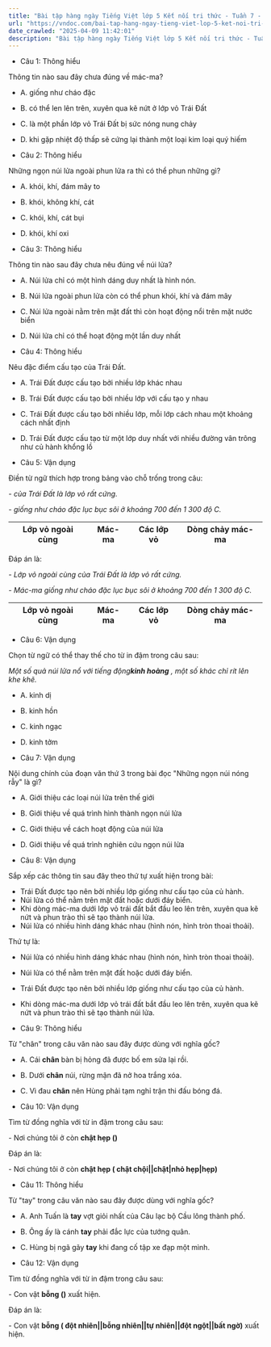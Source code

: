 ```yaml
---
title: "Bài tập hàng ngày Tiếng Việt lớp 5 Kết nối tri thức - Tuần 7 - Thứ 5 gồm các câu hỏi tổng hợp nội dung Đọc hiểu văn bản và Luyện từ và câu được học ở Tuần 7 trong chương trình Tiếng Việt lớp 5 Tập 1 Kết nối tri thức."
url: "https://vndoc.com/bai-tap-hang-ngay-tieng-viet-lop-5-ket-noi-tri-thuc-tuan-7-thu-5-327127"
date_crawled: "2025-04-09 11:42:01"
description: "Bài tập hàng ngày Tiếng Việt lớp 5 Kết nối tri thức - Tuần 7 - Thứ 5 gồm các câu hỏi tổng hợp nội dung Đọc hiểu văn bản và Luyện từ và câu được học ở Tuần 7 trong chương trình Tiếng Việt lớp 5 Tập 1 Kết nối tri thức."
---
```


* Câu 1:  Thông hiểu

Thông tin nào sau đây chưa đúng về mác-ma?

  * A. giống như cháo đặc 
  * B. có thể len lên trên, xuyên qua kẽ nứt ở lớp vỏ Trái Đất 
  * C. là một phần lớp vỏ Trái Đất bị sức nóng nung chảy 
  * D. khi gặp nhiệt độ thấp sẽ cứng lại thành một loại kim loại quý hiếm 



* Câu 2:  Thông hiểu

Những ngọn núi lửa ngoài phun lửa ra thì có thể phun những gì?

  * A. khói, khí, đám mây to 
  * B. khói, không khí, cát 
  * C. khói, khí, cát bụi 
  * D. khói, khí oxi 



* Câu 3:  Thông hiểu

Thông tin nào sau đây chưa nêu đúng về núi lửa?

  * A. Núi lửa chỉ có một hình dáng duy nhất là hình nón. 
  * B. Núi lửa ngoài phun lửa còn có thể phun khói, khí và đám mây 
  * C. Núi lửa ngoài nằm trên mặt đất thì còn hoạt động nổi trên mặt nước biển 
  * D. Núi lửa chỉ có thể hoạt động một lần duy nhất 



* Câu 4:  Thông hiểu

Nêu đặc điểm cấu tạo của Trái Đất.

  * A. Trái Đất được cấu tạo bởi nhiều lớp khác nhau 
  * B. Trái Đất được cấu tạo bởi nhiều lớp với cấu tạo y nhau 
  * C. Trái Đất được cấu tạo bởi nhiều lớp, mỗi lớp cách nhau một khoảng cách nhất định 
  * D. Trái Đất được cấu tạo từ một lớp duy nhất với nhiều đường vân trông như củ hành khổng lồ 



* Câu 5:  Vận dụng

Điền từ ngữ thích hợp trong bảng vào chỗ trống trong câu:

_- của Trái Đất là lớp vỏ rất cứng._

_- giống như cháo đặc lục bục sôi ở khoảng 700 đến 1 300 độ C._

Lớp vỏ ngoài cùng| Mác-ma| Các lớp vỏ| Dòng chảy mác-ma  
---|---|---|---  
  
Đáp án là:

_- Lớp vỏ ngoài cùng của Trái Đất là lớp vỏ rất cứng._

_- Mác-ma giống như cháo đặc lục bục sôi ở khoảng 700 đến 1 300 độ C._

Lớp vỏ ngoài cùng| Mác-ma| Các lớp vỏ| Dòng chảy mác-ma  
---|---|---|---  
  
* Câu 6:  Vận dụng

Chọn từ ngữ có thể thay thế cho từ in đậm trong câu sau:

_Một số quả núi lửa nổ với tiếng động**kinh hoàng** , một số khác chỉ rít lên khe khẽ._

  * A. kinh dị 
  * B. kinh hồn 
  * C. kinh ngạc 
  * D. kinh tởm 



* Câu 7:  Vận dụng

Nội dung chính của đoạn văn thứ 3 trong bài đọc "Những ngọn núi nóng rẫy" là gì?

  * A. Giới thiệu các loại núi lửa trên thế giới 
  * B. Giới thiệu về quá trình hình thành ngọn núi lửa 
  * C. Giới thiệu về cách hoạt động của núi lửa 
  * D. Giới thiệu về quá trình nghiên cứu ngọn núi lửa 



* Câu 8:  Vận dụng

Sắp xếp các thông tin sau đây theo thứ tự xuất hiện trong bài:

  * Trái Đất được tạo nên bởi nhiều lớp giống như cấu tạo của củ hành.
  * Núi lửa có thể nằm trên mặt đất hoặc dưới đáy biển.
  * Khi dòng mác-ma dưới lớp vỏ trái đất bắt đầu leo lên trên, xuyên qua kẽ nứt và phun trào thì sẽ tạo thành núi lửa.
  * Núi lửa có nhiều hình dáng khác nhau (hình nón, hình tròn thoai thoải).



Thứ tự là:

  * Núi lửa có nhiều hình dáng khác nhau (hình nón, hình tròn thoai thoải).
  * Núi lửa có thể nằm trên mặt đất hoặc dưới đáy biển.
  * Trái Đất được tạo nên bởi nhiều lớp giống như cấu tạo của củ hành.
  * Khi dòng mác-ma dưới lớp vỏ trái đất bắt đầu leo lên trên, xuyên qua kẽ nứt và phun trào thì sẽ tạo thành núi lửa.



* Câu 9:  Thông hiểu

Từ "chân" trong câu văn nào sau đây được dùng với nghĩa gốc?

  * A. Cái **chân** bàn bị hỏng đã được bố em sửa lại rồi. 
  * B. Dưới **chân** núi, rừng mận đã nở hoa trắng xóa. 
  * C. Vì đau **chân** nên Hùng phải tạm nghỉ trận thi đấu bóng đá. 



* Câu 10:  Vận dụng

Tìm từ đồng nghĩa với từ in đậm trong câu sau:

\- Nơi chúng tôi ở còn **chật hẹp ()**

Đáp án là:

\- Nơi chúng tôi ở còn **chật hẹp ( chật chội||chật|nhỏ hẹp|hẹp)**

* Câu 11:  Thông hiểu

Từ "tay" trong câu văn nào sau đây được dùng với nghĩa gốc?

  * A. Anh Tuấn là **tay** vợt giỏi nhất của Câu lạc bộ Cầu lông thành phố. 
  * B. Ông ấy là cánh **tay** phải đắc lực của tướng quân. 
  * C. Hùng bị ngã gãy **tay** khi đang cố tập xe đạp một mình. 



* Câu 12:  Vận dụng

Tìm từ đồng nghĩa với từ in đậm trong câu sau:

\- Con vật **bỗng ()** xuất hiện.

Đáp án là:

\- Con vật **bỗng ( đột nhiên||bỗng nhiên||tự nhiên||đột ngột||bất ngờ)** xuất hiện.
